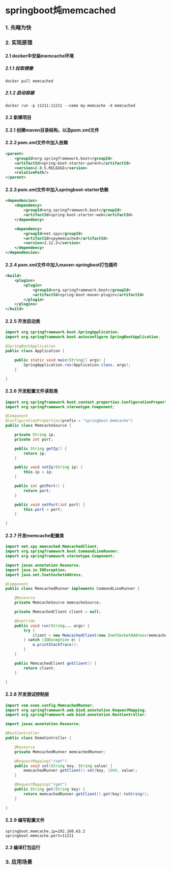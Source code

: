 # springboot炖memcached
### 1. 先睹为快
### 2. 实现原理
#### 2.1 docker中安装memcache环境
##### 2.1.1 拉取镜像
```shell script
docker pull memcached
```
##### 2.1.2 启动容器
```shell script
docker run -p 11211:11211 --name my-memcache -d memcached
```
#### 2.2 新建项目
#### 2.2.1 创建maven目录结构，以及pom.xml文件
#### 2.2.2 pom.xml文件中加入依赖
```xml
<parent>
    <groupId>org.springframework.boot</groupId>
    <artifactId>spring-boot-starter-parent</artifactId>
    <version>2.0.5.RELEASE</version>
    <relativePath/>
</parent>
```
#### 2.2.3 pom.xml文件中加入springboot-starter依赖
```xml
<dependencies>
    <dependency>
        <groupId>org.springframework.boot</groupId>
        <artifactId>spring-boot-starter-web</artifactId>
    </dependency>

    <dependency>
        <groupId>net.spy</groupId>
        <artifactId>spymemcached</artifactId>
        <version>2.12.2</version>
    </dependency>
</dependencies>
```
#### 2.2.4 pom.xml文件中加入maven-springboot打包插件
```xml
<build>
    <plugins>
        <plugin>
            <groupId>org.springframework.boot</groupId>
            <artifactId>spring-boot-maven-plugin</artifactId>
        </plugin>
    </plugins>
</build>
```
#### 2.2.5 开发启动类
```java
import org.springframework.boot.SpringApplication;
import org.springframework.boot.autoconfigure.SpringBootApplication;

@SpringBootApplication
public class Application {

    public static void main(String[] args) {
        SpringApplication.run(Application.class, args);
    }

}
```
#### 2.2.6 开发配置文件读取类
```java
import org.springframework.boot.context.properties.ConfigurationProperties;
import org.springframework.stereotype.Component;

@Component
@ConfigurationProperties(prefix = "springboot.memcache")
public class MemcacheSource {

    private String ip;
    private int port;

    public String getIp() {
        return ip;
    }

    public void setIp(String ip) {
        this.ip = ip;
    }

    public int getPort() {
        return port;
    }

    public void setPort(int port) {
        this.port = port;
    }

}
```
#### 2.2.7 开发memcache配置类
```java
import net.spy.memcached.MemcachedClient;
import org.springframework.boot.CommandLineRunner;
import org.springframework.stereotype.Component;

import javax.annotation.Resource;
import java.io.IOException;
import java.net.InetSocketAddress;

@Component
public class MemcachedRunner implements CommandLineRunner {

    @Resource
    private MemcacheSource memcacheSource;

    private MemcachedClient client = null;

    @Override
    public void run(String... args) {
        try {
            client = new MemcachedClient(new InetSocketAddress(memcacheSource.getIp(), memcacheSource.getPort()));
        } catch (IOException e) {
            e.printStackTrace();
        }
    }

    public MemcachedClient getClient() {
        return client;
    }

}
```
#### 2.2.8 开发测试控制层
```java
import com.oven.config.MemcachedRunner;
import org.springframework.web.bind.annotation.RequestMapping;
import org.springframework.web.bind.annotation.RestController;

import javax.annotation.Resource;

@RestController
public class DemoController {

    @Resource
    private MemcachedRunner memcachedRunner;

    @RequestMapping("/set")
    public void set(String key, String value) {
        memcachedRunner.getClient().set(key, 1000, value);
    }

    @RequestMapping("/get")
    public String get(String key) {
        return memcachedRunner.getClient().get(key).toString();
    }

}
```
#### 2.2.9 编写配置文件
```properties
springboot.memcache.ip=192.168.63.2
springboot.memcache.port=11211
```
#### 2.3 编译打包运行
### 3. 应用场景